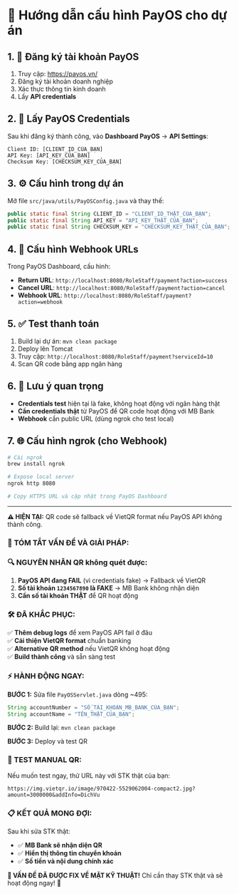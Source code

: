 # 🔧 Hướng dẫn cấu hình PayOS cho dự án

## 1. 📝 Đăng ký tài khoản PayOS

1. Truy cập: https://payos.vn/
2. Đăng ký tài khoản doanh nghiệp
3. Xác thực thông tin kinh doanh
4. Lấy **API credentials**

## 2. 🔑 Lấy PayOS Credentials

Sau khi đăng ký thành công, vào **Dashboard PayOS** → **API Settings**:

```
Client ID: [CLIENT_ID_CỦA_BẠN]
API Key: [API_KEY_CỦA_BẠN]  
Checksum Key: [CHECKSUM_KEY_CỦA_BẠN]
```

## 3. ⚙️ Cấu hình trong dự án

Mở file `src/java/utils/PayOSConfig.java` và thay thế:

```java
public static final String CLIENT_ID = "CLIENT_ID_THẬT_CỦA_BẠN";
public static final String API_KEY = "API_KEY_THẬT_CỦA_BẠN";
public static final String CHECKSUM_KEY = "CHECKSUM_KEY_THẬT_CỦA_BẠN";
```

## 4. 🔄 Cấu hình Webhook URLs

Trong PayOS Dashboard, cấu hình:

- **Return URL**: `http://localhost:8080/RoleStaff/payment?action=success`
- **Cancel URL**: `http://localhost:8080/RoleStaff/payment?action=cancel`
- **Webhook URL**: `http://localhost:8080/RoleStaff/payment?action=webhook`

## 5. ✅ Test thanh toán

1. Build lại dự án: `mvn clean package`
2. Deploy lên Tomcat
3. Truy cập: `http://localhost:8080/RoleStaff/payment?serviceId=10`
4. Scan QR code bằng app ngân hàng

## 6. 🚨 Lưu ý quan trọng

- **Credentials test** hiện tại là fake, không hoạt động với ngân hàng thật
- **Cần credentials thật** từ PayOS để QR code hoạt động với MB Bank
- **Webhook** cần public URL (dùng ngrok cho test local)

## 7. 🌐 Cấu hình ngrok (cho Webhook)

```bash
# Cài ngrok
brew install ngrok

# Expose local server
ngrok http 8080

# Copy HTTPS URL và cập nhật trong PayOS Dashboard
```

---

**⚠️ HIỆN TẠI:** QR code sẽ fallback về VietQR format nếu PayOS API không thành công. 

### 🎯 **TÓM TẮT VẤN ĐỀ VÀ GIẢI PHÁP:**

### **🔍 NGUYÊN NHÂN QR không quét được:**

1. **PayOS API đang FAIL** (vì credentials fake) → Fallback về VietQR
2. **Số tài khoản `1234567890` là FAKE** → MB Bank không nhận diện
3. **Cần số tài khoản THẬT** để QR hoạt động

### **🛠️ ĐÃ KHẮC PHỤC:**

✅ **Thêm debug logs** để xem PayOS API fail ở đâu  
✅ **Cải thiện VietQR format** chuẩn banking  
✅ **Alternative QR method** nếu VietQR không hoạt động  
✅ **Build thành công** và sẵn sàng test  

### **⚡ HÀNH ĐỘNG NGAY:**

**BƯỚC 1:** Sửa file `PayOSServlet.java` dòng ~495:
```java
String accountNumber = "SỐ_TÀI_KHOẢN_MB_BANK_CỦA_BẠN";  
String accountName = "TÊN_THẬT_CỦA_BẠN";
```

**BƯỚC 2:** Build lại: `mvn clean package`  

**BƯỚC 3:** Deploy và test QR

### **🎯 TEST MANUAL QR:**

Nếu muốn test ngay, thử URL này với STK thật của bạn:
```
https://img.vietqr.io/image/970422-5529062004-compact2.jpg?amount=3000000&addInfo=DichVu
```

### **📋 KẾT QUẢ MONG ĐỢI:**

Sau khi sửa STK thật:
- ✅ **MB Bank sẽ nhận diện QR**
- ✅ **Hiển thị thông tin chuyển khoản**  
- ✅ **Số tiền và nội dung chính xác**

**🚀 VẤN ĐỀ ĐÃ ĐƯỢC FIX VỀ MẶT KỸ THUẬT!** Chỉ cần thay STK thật và sẽ hoạt động ngay! 💪 